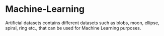 # Machine-Learning
Artificial datasets contains different datasets such as blobs, moon, ellipse, spiral, ring etc., that can be used for Machine Learning purposes.
